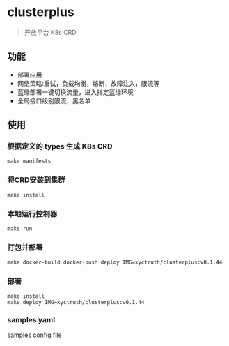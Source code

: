 # clusterplus

> 开放平台 K8s CRD

## 功能

- 部署应用
- 网络策略:重试，负载均衡，熔断，故障注入，限流等
- 蓝绿部署一键切换流量，进入指定蓝绿环境
- 全局接口级别限流，黑名单


## 使用

### 根据定义的 types 生成 K8s CRD
```shell
make manifests
```

### 将CRD安装到集群
```shell
make install
```

### 本地运行控制器
```shell
make run
```
### 打包并部署
```shell
make docker-build docker-push deploy IMG=xyctruth/clusterplus:v0.1.44
```

### 部署
```shell
make install
make deploy IMG=xyctruth/clusterplus:v0.1.44
```

### samples yaml

[samples config file](./config/samples)

